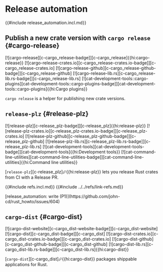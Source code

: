 # Release automation

{{#include release_automation.incl.md}}

## Publish a new crate version with `cargo release` {#cargo-release}

[![cargo-release][c-cargo_release-badge]][c-cargo_release]{{hi:cargo-release}}
[![cargo-release-crates.io][c-cargo_release-crates.io-badge]][c-cargo_release-crates.io]
[![cargo-release-github][c-cargo_release-github-badge]][c-cargo_release-github]
[![cargo-release-lib.rs][c-cargo_release-lib.rs-badge]][c-cargo_release-lib.rs]
[![cat-development-tools::cargo-plugins][cat-development-tools::cargo-plugins-badge]][cat-development-tools::cargo-plugins]{{hi:Cargo plugins}}

`cargo release` is a helper for publishing new crate versions.

## `release-plz` {#release-plz}

[![release-plz][c-release_plz-badge]][c-release_plz]{{hi:release-plz}}
[![release-plz-crates.io][c-release_plz-crates.io-badge]][c-release_plz-crates.io]
[![release-plz-github][c-release_plz-github-badge]][c-release_plz-github]
[![release-plz-lib.rs][c-release_plz-lib.rs-badge]][c-release_plz-lib.rs]
[![cat-development-tools][cat-development-tools-badge]][cat-development-tools]{{hi:Development tools}}
[![cat-command-line-utilities][cat-command-line-utilities-badge]][cat-command-line-utilities]{{hi:Command line utilities}}

[`release-plz`][c-release_plz]⮳{{hi:release-plz}} lets you release Rust crates from CI with a Release PR.

{{#include refs.incl.md}}
{{#include ../../refs/link-refs.md}}

<div class="hidden">
[release_automation: write (P1)](https://github.com/john-cd/rust_howto/issues/604)

## `cargo-dist` {#cargo-dist}

[![cargo-dist-website][c-cargo_dist-website-badge]][c-cargo_dist-website] [![cargo-dist][c-cargo_dist-badge]][c-cargo_dist] [![cargo-dist-crates.io][c-cargo_dist-crates.io-badge]][c-cargo_dist-crates.io] [![cargo-dist-github][c-cargo_dist-github-badge]][c-cargo_dist-github] [![cargo-dist-lib.rs][c-cargo_dist-lib.rs-badge]][c-cargo_dist-lib.rs]{{hi:cargo-dist}}

[`cargo-dist`][c-cargo_dist]⮳{{hi:cargo-dist}} packages shippable applications for Rust.

</div>
